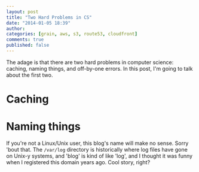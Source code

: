 ```yaml
---
layout: post
title: "Two Hard Problems in CS"
date: "2014-01-05 18:39"
author:
categories: [grain, aws, s3, route53, cloudfront]
comments: true
published: false
---
```


The adage is that there are two hard problems in computer science: caching, naming things, and off-by-one errors. In this post, I'm going to talk about the first two.

# Caching




# Naming things

If you're not a Linux/Unix user, this blog's name will make no sense. Sorry 'bout that. The `/var/log` directory is historically where log files have gone on Unix-y systems, and 'blog' is kind of like 'log', and I thought it was funny when I registered this domain years ago. Cool story, right?


